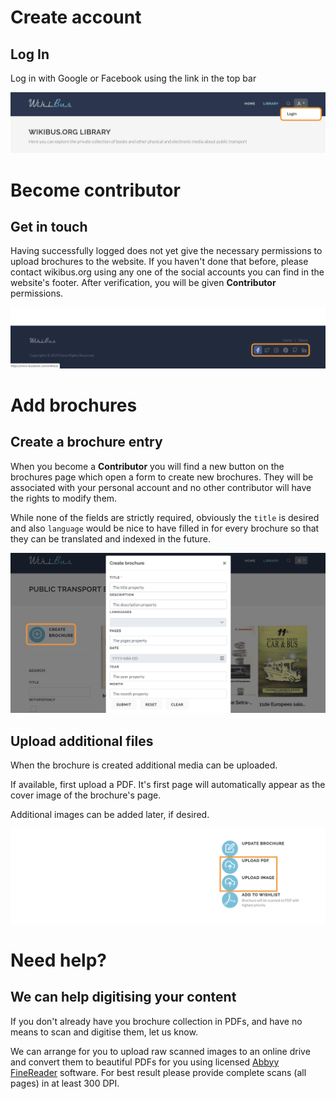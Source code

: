 # Create account

## Log In

Log in with Google or Facebook using the link in the top bar

![duringMedia](/images/step-login.png)

# Become contributor

## Get in touch

Having successfully logged does not yet give the necessary permissions to upload brochures to the website. If you haven't done that before, please contact wikibus.org using any one of the social accounts you can find in the website's footer. After verification, you will be given **Contributor** permissions.

![duringMedia](/images/step-social-contact.png)

# Add brochures

## Create a brochure entry

When you become a **Contributor** you will find a new button on the brochures page which open a form to create new brochures. They will be associated with your personal account and no other contributor will have the rights to modify them.

While none of the fields are strictly required, obviously the `title` is desired and also `language` would be nice to have filled in for every brochure so that they can be translated and indexed in the future.

![duringMedia](/images/step-create-brochure.png)

## Upload additional files

When the brochure is created additional media can be uploaded.

If available, first upload a PDF. It's first page will automatically appear as the cover image of the brochure's page.

Additional images can be added later, if desired.

![duringMedia](/images/step-upload.png)

# Need help?

## We can help digitising your content

If you don't already have you brochure collection in PDFs, and have no means to scan and digitise them, let us know. 

We can arrange for you to upload raw scanned images to an online drive and convert them to beautiful PDFs for you
using licensed [Abbyy FineReader](http://finereader.abbyy.com) software. For best result please provide complete scans
(all pages) in at least 300 DPI.
